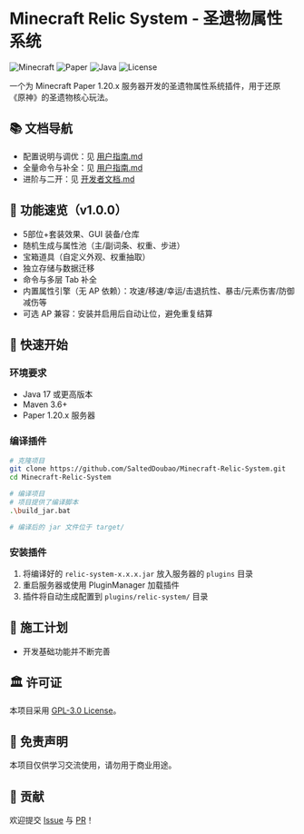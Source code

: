 # Minecraft Relic System - 圣遗物属性系统

![Minecraft](https://img.shields.io/badge/Minecraft-1.20.x-green)
![Paper](https://img.shields.io/badge/Paper-1.20.x-blue)
![Java](https://img.shields.io/badge/Java-17-orange)
![License](https://img.shields.io/badge/License-GPL--3.0-blue)

一个为 Minecraft Paper 1.20.x 服务器开发的圣遗物属性系统插件，用于还原《原神》的圣遗物核心玩法。

## 📚 文档导航
- 配置说明与调优：见 [用户指南.md](docs/用户指南.md)
- 全量命令与补全：见 [用户指南.md](docs/用户指南.md)
- 进阶与二开：见 [开发者文档.md](docs/开发者文档.md)

## 🔎 功能速览（v1.0.0）
- 5部位+套装效果、GUI 装备/仓库
- 随机生成与属性池（主/副词条、权重、步进）
- 宝箱道具（自定义外观、权重抽取）
- 独立存储与数据迁移
- 命令与多层 Tab 补全
- 内置属性引擎（无 AP 依赖）：攻速/移速/幸运/击退抗性、暴击/元素伤害/防御减伤等
- 可选 AP 兼容：安装并启用后自动让位，避免重复结算

## 🚀 快速开始

### 环境要求
- Java 17 或更高版本
- Maven 3.6+
- Paper 1.20.x 服务器

### 编译插件
```bash
# 克隆项目
git clone https://github.com/SaltedDoubao/Minecraft-Relic-System.git
cd Minecraft-Relic-System

# 编译项目
# 项目提供了编译脚本
.\build_jar.bat 

# 编译后的 jar 文件位于 target/
```

### 安装插件
1. 将编译好的 `relic-system-x.x.x.jar` 放入服务器的 `plugins` 目录
2. 重启服务器或使用 PluginManager 加载插件
3. 插件将自动生成配置到 `plugins/relic-system/` 目录

## 🚧 施工计划
- 开发基础功能并不断完善
 
## 🏛️ 许可证
本项目采用 [GPL-3.0 License](LICENSE)。
 
## 📜 免责声明
本项目仅供学习交流使用，请勿用于商业用途。
 
## 🤝 贡献
欢迎提交 [Issue](../../issues) 与 [PR](../../pulls)！
